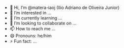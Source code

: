 - 👋 Hi, I’m @matera-iaoj (Ilio Adriano de Oliveira Junior)
- 👀 I’m interested in ...
- 🌱 I’m currently learning ...
- 💞️ I’m looking to collaborate on ...
- 📫 How to reach me ...
- 😄 Pronouns: he/him
- ⚡ Fun fact: ...

<!---
matera-iaoj/matera-iaoj is a ✨ special ✨ repository because its `README.md` (this file) appears on your GitHub profile.
You can click the Preview link to take a look at your changes.
--->
